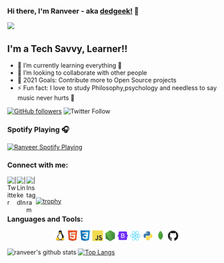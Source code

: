 ### Hi there, I'm Ranveer - aka [dedgeek!](https://ranveersequeira.me/) 👋

![](https://komarev.com/ghpvc/?username=ranveersequeira)


## I'm a Tech Savvy, Learner!!


- 🌱 I’m currently learning everything 🤣
- 👯 I’m looking to collaborate with other people
- 🥅 2021 Goals: Contribute more to Open Source projects
- ⚡ Fun fact: I love to study Philosophy,psychology and needless to say music never hurts 🤣


[![GitHub followers](https://img.shields.io/github/followers/ranveersequeira?style=social)]()
![Twitter Follow](https://img.shields.io/twitter/follow/ranveersequeira?style=social)

### Spotify Playing 🎧

[<img src="https://now-playing-codestackr.vercel.app/api/spotify-playing" alt="Ranveer Spotify Playing" width="350" />](https://open.spotify.com/user/e30ikslsk9itm1q2xuavp6taq)

### Connect with me:  

[<img align="left" alt=" | Twitter" width="22px" src="https://cdn.jsdelivr.net/npm/simple-icons@v3/icons/twitter.svg" />][twitter]
[<img align="left" alt=" | LinkedIn" width="22px" src="https://cdn.jsdelivr.net/npm/simple-icons@v3/icons/linkedin.svg" />][linkedin]
[<img align="left" alt=" | Instagram" width="22px" src="https://cdn.jsdelivr.net/npm/simple-icons@v3/icons/instagram.svg" />][instagram]  
</br>


 [![trophy](https://github-profile-trophy.vercel.app/?username=ranveersequeira&margin-w=15&column=4&row=3)](https://github.com/ryo-ma/github-profile-trophy)  


### Languages and Tools:
<p align="center">
    <img src="https://raw.githubusercontent.com/devicons/devicon/master/icons/linux/linux-original.svg" width="25px" height="25px"/>
    <img src="https://raw.githubusercontent.com/devicons/devicon/master/icons/html5/html5-original.svg" width="25px" height="25px"/>
    <img src="https://raw.githubusercontent.com/devicons/devicon/master/icons/css3/css3-original.svg" width="25px" height="25px"/>
    <img src="https://raw.githubusercontent.com/devicons/devicon/master/icons/javascript/javascript-original.svg" width="25px" height="25px"/>
    <img src="https://raw.githubusercontent.com/devicons/devicon/master/icons/nodejs/nodejs-original.svg" width="25px" height="25px"/>
    <img src="https://raw.githubusercontent.com/devicons/devicon/master/icons/bootstrap/bootstrap-plain.svg" width="25px" height="25px"/>
    <img src="https://raw.githubusercontent.com/devicons/devicon/master/icons/react/react-original.svg" width="25px" height="25px"/>
    <img src="https://raw.githubusercontent.com/devicons/devicon/master/icons/python/python-original.svg" width="25px" height="25px"/>
    <img src="https://raw.githubusercontent.com/devicons/devicon/master/icons/mongodb/mongodb-original.svg" width="25px" height="25px"/>
    <img src="https://raw.githubusercontent.com/devicons/devicon/master/icons/github/github-original.svg" width="25px" height="25px"/>
  </p>  
  



![ranveer's github stats](https://github-readme-stats.vercel.app/api?username=ranveersequeira&show_icons=true&hide=["issues"])
[![Top Langs](https://github-readme-stats.vercel.app/api/top-langs/?username=ranveersequeira&layout=compact&langs_count=8)](https://github.com/ranveersequeira)  




[twitter]: https://twitter.com/ranveersequeira

[instagram]: https://instagram.com/ranveersequeira
[linkedin]: https://linkedin.com/in/ranveersequeira
